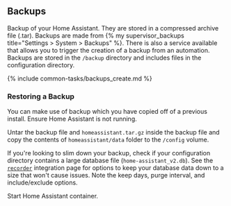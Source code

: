 ## Backups

Backup of your Home Assistant. They are stored in a compressed archive file (.tar). Backups are made from {% my supervisor_backups title="Settings > System > Backups" %}. There is also a service available that allows you to trigger the creation of a backup from an automation. Backups are stored in the `/backup` directory and includes files in the configuration directory.

{% include common-tasks/backups_create.md %}

### Restoring a Backup

You can make use of backup which you have copied off of a previous install. Ensure Home Assistant is not running.

Untar the backup file and `homeassistant.tar.gz` inside the backup file and copy the contents of `homeassistant/data` folder to the `/config` volume.

If you're looking to slim down your backup, check if your configuration directory contains a large database file (`home-assistant_v2.db`). See the [`recorder`](/integrations/recorder/) integration page for options to keep your database data down to a size that won't cause issues. Note the keep days, purge interval, and include/exclude options.

Start Home Assistant container.
